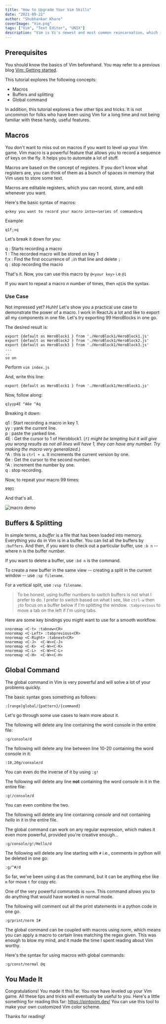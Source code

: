 ```yaml
---
title: "How to Upgrade Your Vim Skills" 
date: "2021-09-22"
author: "Shubhankar Khare"
coverImage: "Vim.png"
tags: ["Vim", "Text Editor", "UNIX"]
description: "Vim is Vi's newest and most common reincarnation, which is supported on every known platform. Go through this tutorial to learn about what Vim is and how to make the most out of it."
---
```


## Prerequisites
You should know the basics of Vim beforehand. You may refer to a previous blog [Vim: Getting started](https://www.loginradius.com/blog/async/vim-getting-started/).

This tutorial explores the following concepts:

- Macros
- Buffers and splitting
- Global  command

In addition, this tutorial explores a few other tips and tricks. It is not uncommon for folks who have been using Vim for a long time and not being familiar with these handy, useful features.

## Macros
You don't want to miss out on macros if you want to level up your Vim game. Vim macro is a powerful feature that allows you to record a sequence of keys on the fly. It helps you to automate a lot of stuff. 

Macros are based on the concept of registers. If you don't know what registers are, you can think of them as a bunch of spaces in memory that Vim uses to store some text.

Macros are editable registers, which you can record, store, and edit whenever you want.

Here's the basic syntax of  macros:

```
q<key you want to record your macro into><series of commands>q
```

Example:

```
q1f;xq
```

Let's break it down for you:

q : Starts recording a macro  
1 : The recorded macro will be stored on key 1  
f;x : Find the first occurrence of `;`in that line and delete `;`  
q : stop recording the macro  

That's it. Now, you can use this macro by `@<your key>` i.e `@1`

If you want to repeat a macro _n_ number of times, then `n@1`is the syntax.

### Use Case
Not impressed yet? Huhh! Let's show you a practical use case to demonstrate the power of a macro. I work in ReactJs a lot and like to export all my components in one file. Let's try exporting 99 HeroBlocks in one go.

The desired result is:

```
export {default as HeroBlock1 } from './HeroBlock1/HeroBlock1.js'
export {default as HeroBlock2 } from './HeroBlock1/HeroBlock2.js'
export {default as HeroBlock3 } from './HeroBlock1/HeroBlock3.js'
...
..
so on
```
Perform `vim index.js`

And, write this line:

```export {default as HeroBlock1 } from './HeroBlock1/HeroBlock1.js'```

Now, follow along:

```q1yyp4E ^A6e ^Aq```

Breaking it down:

q1 : Start recording a macro in key 1.  
yy : yank the current line.  
p : paste the yanked line.  
4E : Get the cursor to 1 of Heroblock1. (*`f1` might be tempting but it will give you wrong results as not all lines will have 1, they can have any number. Try making the macro very generalized.*)  
^A : this is `ctrl + a`. It increments the current version by one.  
6e : Get the cursor to the second number.  
^A : increment the number by one.  
q : stop recording.  

Now, to repeat your macro 99 times:

```99@1```

And that's all.

![macro demo](vim-macro-demo.png)

## Buffers & Splitting
In simple terms, a _buffer_ is a file that has been loaded into memory. Everything you do in Vim is in a buffer. You can list all the buffers by `:buffers`. And then, if you want to check out a particular buffer, use `:b n` -- where n is the buffer number. 

If you want to delete a buffer, use `:bd n` is the command.

To create a new buffer in the same view -- creating a split in the current window -- use `:sp filename`. 

For a vertical split, use `:vsp filename`.

> To be honest, using buffer numbers to switch buffers is not what I prefer to do. I prefer to switch based on what I see, like `ctrl-w` then `j`to focus on a buffer below if I'm splitting the window. `:tabprevious` to move a tab on the left if I'm using tabs.

Here are some key bindings you might want to use for a smooth workflow.

```
nnoremap <C-t> :tabnew<CR>
nnoremap <C-Left> :tabprevious<CR>
nnoremap <C-Right> :tabnext<CR>
nnoremap <C-J>  <C-W><C-J>
nnoremap <C-K>  <C-W><C-K>
nnoremap <C-L>  <C-W><C-L>
nnoremap <C-H>  <C-W><C-H>
```

## Global Command
The global command in Vim is very powerful and will solve a lot of your problems quickly.

The basic syntax goes something as follows:

```
:[range]global/{pattern}/{command}
```
Let's go through some use cases to learn more about it.

The following will delete any line containing the word console in the entire file:

```
:g/console/d
```
The following will delete any line between line 10-20 containing the word console in it:

```
:10,20g/console/d
```
You can even do the inverse of it by using `:g!`

The following will delete any line **not** containing the word console in it in the entire file:

```
:g!/console/d
```
You can even combine the two.

The following will delete any line containing *console* and not containing *hello* in it in the entire file.

The global command can work on any regular expression, which makes it even more powerful, provided you're creative enough...

```
:g/console/g!/Hello/d
```
The following will delete any line starting with `#` i.e., comments in python will be deleted in one go:

```
:g/^#/d
```

So far, we've been using d as the command, but it can be anything else like `m` for move `t` for copy etc.

One of the very powerful commands is `norm`. This command allows you to do anything that would have worked in normal mode.

The following will comment out all the print statements in a python code in one go.

```
:g/print/norm I#
```

The global command can be coupled with macros using _norm_, which means you can apply a macro to certain lines matching the regex given. This was enough to blow my mind, and it made the time I spent reading about Vim worthy.

Here's the syntax for using macros with global commands:

```
:g/const/normal @q
```
## You Made It
Congratulations! You made it this far. You now have leveled up your Vim game. All these tips and tricks will eventually be useful to you. Here's a little something for reading this far: https://pintovim.dev/ You can use this tool to make your own customized Vim color scheme.

Thanks for reading!
